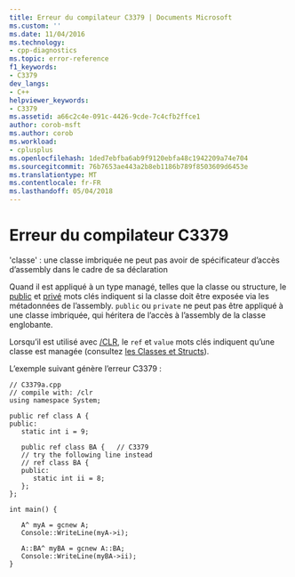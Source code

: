 ```yaml
---
title: Erreur du compilateur C3379 | Documents Microsoft
ms.custom: ''
ms.date: 11/04/2016
ms.technology:
- cpp-diagnostics
ms.topic: error-reference
f1_keywords:
- C3379
dev_langs:
- C++
helpviewer_keywords:
- C3379
ms.assetid: a66c2c4e-091c-4426-9cde-7c4cfb2ffce1
author: corob-msft
ms.author: corob
ms.workload:
- cplusplus
ms.openlocfilehash: 1ded7ebfba6ab9f9120ebfa48c1942209a74e704
ms.sourcegitcommit: 76b7653ae443a2b8eb1186b789f8503609d6453e
ms.translationtype: MT
ms.contentlocale: fr-FR
ms.lasthandoff: 05/04/2018
---
```

# <a name="compiler-error-c3379"></a>Erreur du compilateur C3379
'classe' : une classe imbriquée ne peut pas avoir de spécificateur d’accès d’assembly dans le cadre de sa déclaration  
  
 Quand il est appliqué à un type managé, telles que la classe ou structure, le [public](../../cpp/public-cpp.md) et [privé](../../cpp/private-cpp.md) mots clés indiquent si la classe doit être exposée via les métadonnées de l’assembly. `public` ou `private` ne peut pas être appliqué à une classe imbriquée, qui héritera de l’accès à l’assembly de la classe englobante.  
  
 Lorsqu’il est utilisé avec [/CLR](../../build/reference/clr-common-language-runtime-compilation.md), le `ref` et `value` mots clés indiquent qu’une classe est managée (consultez [les Classes et Structs](../../windows/classes-and-structs-cpp-component-extensions.md)).  
  
 L’exemple suivant génère l’erreur C3379 :  
  
```  
// C3379a.cpp  
// compile with: /clr  
using namespace System;  
  
public ref class A {  
public:  
   static int i = 9;  
  
   public ref class BA {   // C3379  
   // try the following line instead  
   // ref class BA {  
   public:  
      static int ii = 8;  
   };  
};  
  
int main() {  
  
   A^ myA = gcnew A;  
   Console::WriteLine(myA->i);  
  
   A::BA^ myBA = gcnew A::BA;  
   Console::WriteLine(myBA->ii);  
}  
```  
